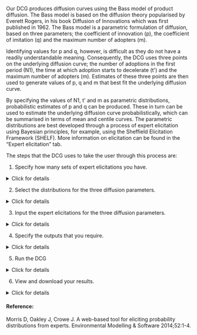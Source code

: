 Our DCG produces diffusion curves using the Bass model of product diffusion.  The Bass model is based on the diffusion theory popularised by Everett Rogers, in his book Diffusion of Innovations which was first published in 1962.  The Bass model is a parametric formulation of diffusion, based on three parameters; the coefficient of innovation (p), the coefficient of imitation (q) and the maximum number of adopters (m).

Identifying values for p and q, however, is difficult as they do not have a readily understandable meaning.  Consequently, the DCG uses three points on the underlying diffusion curve; the number of adoptions in the first period (N1), the time at which adoption starts to decelerate (t') and the maximum number of adopters (m).  Estimates of these three points are then used to generate values of p, q and m that best fit the underlying diffusion curve.

By specifying the values of N1, t' and m as parametric distributions, probabilistic estimates of p and q can be produced.  These in turn can be used to estimate the underlying diffusion curve probabilistically, which can be summarised in terms of mean and centile curves.  The parametric distributions are best developed through a process of expert elicitation using Bayesian principles, for example, using the Sheffield Elicitation Framework (SHELF). More information on elicitation can be found in the “Expert elicitation” tab.


The steps that the DCG uses to take the user through this process are:

1. Specify how many sets of expert elicitations you have. 
<details>
  <summary>Click for details</summary>
  The DCG can produce probabilistic estimates of diffusion curves based on the elicitations of one to ten experts. It will produce an aggregated curve when more than one expert’s elicitation results are inputted.  The aggregated curve can be generated by either linear aggregation or model averaging.  If the user wishes to use an alternative weighting method, they will need to aggregate the results outside the DCG, then input the resultant values as the only expert. 
</details> 
  

2. Select the distributions for the three diffusion parameters.
<details>
  <summary>Click for details</summary>
  For each expert, the distributions describing their probabilistic estimates of N1, t’ and m need to be selected.  The choice of distribution is limited to those that are the main focus of SHELF and which have subsequently been incorporated within the online MATCH Uncertainty Elicitation Tool (Morris et al, 2014).  These are; normal, Student-t, Scaled beta, gamma, log normal or log student-t.
</details>

3. Input the expert elicitations for the three diffusion parameters.
<details>
  <summary>Click for details</summary>
  For each expert, the parameters relating to each distribution need to be entered.
</details> 

4. Specify the outputs that you require.
<details>
  <summary>Click for details</summary>
  The default set of outputs are a graph of the mean diffusion curve together with its associated 95% confidence intervals, plus a table of data points.  Each of these are generated for a default time horizon and time intervals calculated within the DCG.
Several other options are possible:
  - Alternative centiles
  - Diffusion curves for all experts
  - Tables of diffusion curve data for all experts
  - CSV file of all data points
  - User specified time horizon
  - Different number of samples
</details> 

5. Run the DCG
<details>
  <summary>Click for details</summary>
  Once the above data are entered and the options chosen, click “Run”; testing shows that the calculations take approximately 1 second.
</details> 



6. View and download your results.
<details>
  <summary>Click for details</summary>
  The default set of outputs are a graph of the mean diffusion curve together with its associated 95% confidence intervals, plus a table of data points.  Additional outputs and variations are possible based on the options selected previously.  These can be amended without the need to re-run the DCG.  Once you are happy that the outputs meet your requirements, the results can be exported as a Word or pdf document and the data within each table exported as csv files.
</details> 

#### Reference:
Morris D, Oakley J, Crowe J.  A web-based tool for eliciting probability distributions from experts. Environmental Modelling & Software 2014;52:1-4.

